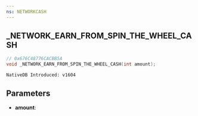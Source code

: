 ```yaml
---
ns: NETWORKCASH
---
```

## _NETWORK_EARN_FROM_SPIN_THE_WHEEL_CASH

```c
// 0x676C48776CACBB5A
void _NETWORK_EARN_FROM_SPIN_THE_WHEEL_CASH(int amount);
```

```
NativeDB Introduced: v1604
```

## Parameters
* **amount**:
